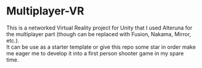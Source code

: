 # Multiplayer-VR

This is a networked Virtual Reality project for Unity that I used Alteruna for the multiplayer part (though can be replaced with Fusion, Nakama, Mirror, etc.).<br>
It can be use as a starter template or give this repo some star in order make me eager me to develop it into a first person shooter game in my spare time.
